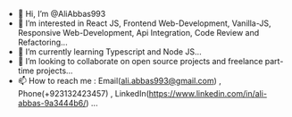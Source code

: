 - 👋 Hi, I’m @AliAbbas993
- 👀 I’m interested in React JS, Frontend Web-Development, Vanilla-JS, Responsive Web-Development, Api Integration, Code Review and Refactoring...
- 🌱 I’m currently learning Typescript and Node JS...
- 💞️ I’m looking to collaborate on open source projects and freelance part-time projects...
- 📫 How to reach me : Email(ali.abbas993@gmail.com) , Phone(+923132423457) , LinkedIn(https://www.linkedin.com/in/ali-abbas-9a3444b6/) ...

<!---
AliAbbas993/AliAbbas993 is a ✨ special ✨ repository because its `README.md` (this file) appears on your GitHub profile.
You can click the Preview link to take a look at your changes.
--->
